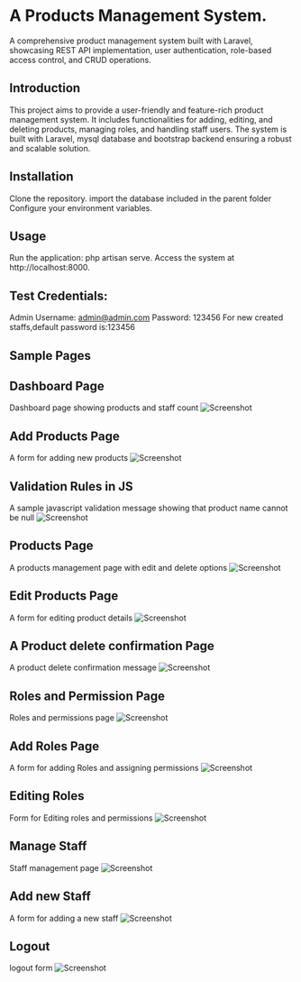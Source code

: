 # A Products Management System.
A comprehensive product management system built with Laravel, showcasing REST API implementation, user authentication, role-based access control, and CRUD operations.

## Introduction
This project aims to provide a user-friendly and feature-rich product management system. It includes functionalities for adding, editing, and deleting products, managing roles, and handling staff users. The system is built with Laravel, mysql database and bootstrap backend ensuring a robust and scalable solution.

## Installation
Clone the repository.
import the database included in the parent folder
Configure your environment variables.
## Usage
Run the application: php artisan serve.
Access the system at http://localhost:8000.
## Test Credentials:
Admin
Username: admin@admin.com
Password: 123456
For new created staffs,default password is:123456
## Sample Pages

## Dashboard Page
Dashboard page showing products and staff count
![Screenshot](screenshots/dashboard.PNG)

## Add Products Page
A form for adding new products
![Screenshot](screenshots/add-products.PNG)

## Validation Rules in JS 
A sample javascript validation message showing that product name cannot be null
![Screenshot](screenshots/validations.PNG)

## Products Page
A products management page with edit and delete options
![Screenshot](screenshots/products.PNG)

## Edit Products Page
A form for editing product details
![Screenshot](screenshots/editproduct.PNG)

## A Product delete confirmation Page
A product delete confirmation message
![Screenshot](screenshots/delete.PNG)

## Roles and Permission Page
Roles and permissions page 
![Screenshot](screenshots/roles.PNG)

## Add Roles Page
A form for adding Roles and assigning permissions
![Screenshot](screenshots/add-role.PNG)

## Editing Roles
Form for Editing roles and permissions
![Screenshot](screenshots/edit_role.PNG)

## Manage Staff
Staff management page
![Screenshot](screenshots/manage-staff.PNG)

## Add new Staff
A form for adding a new staff
![Screenshot](screenshots/add-staff.PNG)
## Logout
logout form
![Screenshot](screenshots/logout.PNG)

